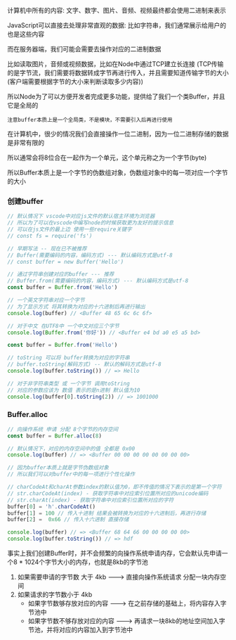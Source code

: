 计算机中所有的内容: 文字、数字、图片、音频、视频最终都会使用二进制来表示

JavaScript可以直接去处理非常直观的数据: 比如字符串，我们通常展示给用户的也是这些内容

而在服务器端，我们可能会需要去操作对应的二进制数据

比如读取图片，音频或视频数据，比如在Node中通过TCP建立长连接 (TCP传输的是字节流，我们需要将数据转成字节再进行传入，并且需要知道传输字节的大小(客户端需要根据字节的大小来判断读取多少内容))

所以Node为了可以方便开发者完成更多功能，提供给了我们一个类Buffer，并且它是全局的

`注意buffer本质上是一个全局类，不是模块，不需要引入后再进行使用`



在计算机中，很少的情况我们会直接操作一位二进制，因为一位二进制存储的数据是非常有限的

所以通常会将8位合在一起作为一个单元，这个单元称之为一个字节(byte)

所以Buffer本质上是一个字节的伪数组对象，伪数组对象中的每一项对应一个字节的大小



### 创建buffer

```js
// 默认情况下 vscode中对应js文件的默认宿主环境为浏览器
// 所以为了可以在vscode中编写node的时候获取更为友好的提示信息
// 可以在js文件的最上边 使用一些require关键字
// const fs = require('fs')

// 早期写法 -- 现在已不被推荐
// Buffer(需要编码的内容，编码方式) --- 默认编码方式是utf-8 
// const buffer = new Buffer('Hello')

// 通过字符串创建对应的buffer --- 推荐
// Buffer.from(需要编码的内容，编码方式) --- 默认编码方式是utf-8 
const buffer = Buffer.from('Hello')

// 一个英文字符串对应一个字节
// 为了显示方式 将其转换为对应的十六进制后再进行输出
console.log(buffer) // <Buffer 48 65 6c 6c 6f>

// 对于中文 在UTF8中 一个中文对应三个字节
console.log(Buffer.from('你好')) // <Buffer e4 bd a0 e5 a5 bd>
```

```js
const buffer = Buffer.from('Hello')

// toString 可以将 buffer转换为对应的字符串
// buffer.toString(解码方式) -- 默认的解码方式是utf-8
console.log(buffer.toString()) // => Hello

// 对于非字符串类型 或 一个字节 调用toString
// 对应的参数应该为 数值 表示的是n进制 默认值为10
console.log(buffer[0].toString(2)) // => 1001000
```



### Buffer.alloc

```js
// 向操作系统 申请 分配 8个字节的内存空间
const buffer = Buffer.alloc(8)

// 默认情况下，对应的内存空间中的值 全都是 0x00
console.log(buffer) // => <Buffer 00 00 00 00 00 00 00 00>

// 因为buffer本质上就是字节伪数组对象
// 所以我们可以对buffer中的每一项进行个性化操作

// charCodeAt和charAt参数index的默认值为0，即不传值的情况下表示的是第一个字符
// str.charCodeAt(index) - 获取字符串中对应索引位置所对应的unicode编码
// str.charAt(index) - 获取字符串中对应索引位置所对应的字符
buffer[0] = 'h'.charCodeAt() 
buffer[1] = 100 // 传入十进制 结果会被转换为对应的十六进制后，再进行存储
buffer[2] =  0x66 // 传入十六进制 直接存储

console.log(buffer) // => <Buffer 68 64 66 00 00 00 00 00>
console.log(buffer.toString()) // => hdf
```



事实上我们创建Buffer时，并不会频繁的向操作系统申请内存，它会默认先申请一个8 * 1024个字节大小的内存，也就是8kb的字节池

1. 如果需要申请的字节数 大于 4kb  ---> 直接向操作系统请求 分配一块内存空间
2. 如果请求的字节数小于 4kb
   + 如果字节数够存放对应的内容  ---> 在之前存储的基础上，将内容存入字节池中
   + 如果字节数不够存放对应的内容 ---> 再请求一块8kb的地址空间加入字节池，并将对应的内容加入到字节池中
